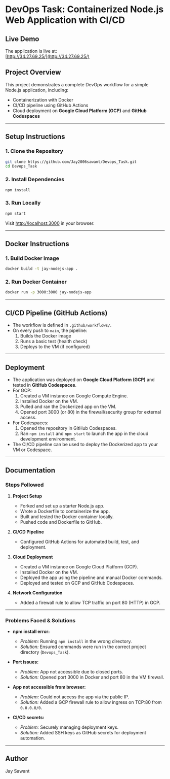 # DevOps Task: Containerized Node.js Web Application with CI/CD

## Live Demo

The application is live at:  
[http://34.27.69.25/](http://34.27.69.25/)

## Project Overview
This project demonstrates a complete DevOps workflow for a simple Node.js application, including:
- Containerization with Docker
- CI/CD pipeline using GitHub Actions
- Cloud deployment on **Google Cloud Platform (GCP)** and **GitHub Codespaces**

---

## Setup Instructions

### 1. Clone the Repository
```bash
git clone https://github.com/Jay2006sawant/Devops_Task.git
cd Devops_Task
```

### 2. Install Dependencies
```bash
npm install
```

### 3. Run Locally
```bash
npm start
```
Visit [http://localhost:3000](http://localhost:3000) in your browser.

---

## Docker Instructions

### 1. Build Docker Image
```bash
docker build -t jay-nodejs-app .
```

### 2. Run Docker Container
```bash
docker run -p 3000:3000 jay-nodejs-app
```

---

## CI/CD Pipeline (GitHub Actions)
- The workflow is defined in `.github/workflows/`.
- On every push to `main`, the pipeline:
  1. Builds the Docker image
  2. Runs a basic test (health check)
  3. Deploys to the VM (if configured)

---

## Deployment
- The application was deployed on **Google Cloud Platform (GCP)** and tested in **GitHub Codespaces**.
- For GCP:
  1. Created a VM instance on Google Compute Engine.
  2. Installed Docker on the VM.
  3. Pulled and ran the Dockerized app on the VM.
  4. Opened port 3000 (or 80) in the firewall/security group for external access.
- For Codespaces:
  1. Opened the repository in GitHub Codespaces.
  2. Ran `npm install` and `npm start` to launch the app in the cloud development environment.
- The CI/CD pipeline can be used to deploy the Dockerized app to your VM or Codespace.

---

## Documentation

### Steps Followed

1. **Project Setup**
   - Forked and set up a starter Node.js app.
   - Wrote a Dockerfile to containerize the app.
   - Built and tested the Docker container locally.
   - Pushed code and Dockerfile to GitHub.

2. **CI/CD Pipeline**
   - Configured GitHub Actions for automated build, test, and deployment.

3. **Cloud Deployment**
   - Created a VM instance on Google Cloud Platform (GCP).
   - Installed Docker on the VM.
   - Deployed the app using the pipeline and manual Docker commands.
   - Deployed and tested on GCP and GitHub Codespaces.

4. **Network Configuration**
   - Added a firewall rule to allow TCP traffic on port 80 (HTTP) in GCP.

---

### Problems Faced & Solutions

- **npm install error:**
  - *Problem:* Running `npm install` in the wrong directory.
  - *Solution:* Ensured commands were run in the correct project directory (`Devops_Task`).

- **Port issues:**
  - *Problem:* App not accessible due to closed ports.
  - *Solution:* Opened port 3000 in Docker and port 80 in the VM firewall.

- **App not accessible from browser:**
  - *Problem:* Could not access the app via the public IP.
  - *Solution:* Added a GCP firewall rule to allow ingress on TCP:80 from `0.0.0.0/0`.

- **CI/CD secrets:**
  - *Problem:* Securely managing deployment keys.
  - *Solution:* Added SSH keys as GitHub secrets for deployment automation.

---

## Author
Jay Sawant 